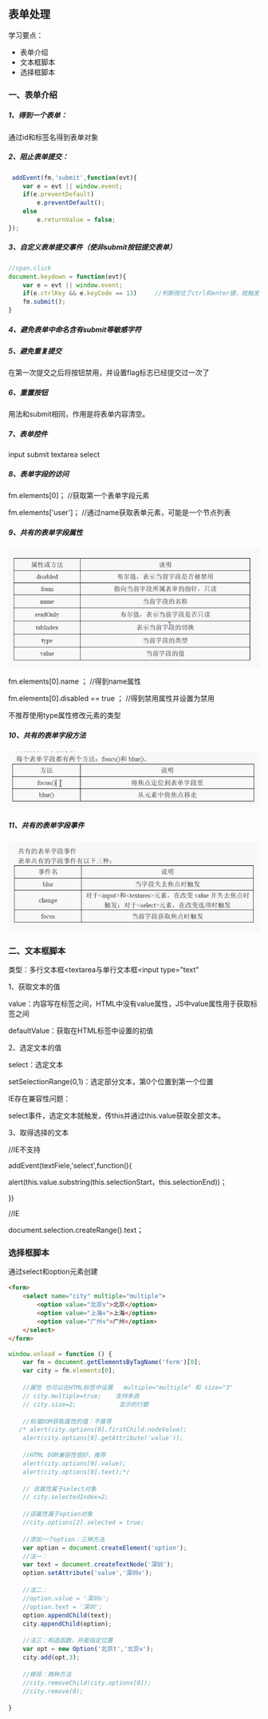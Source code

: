 ## 表单处理

学习要点：

- 表单介绍
- 文本框脚本
- 选择框脚本

### 一、表单介绍

##### 1、得到一个表单：

通过id和标签名得到表单对象

##### 2、阻止表单提交：

```js
 addEvent(fm,'submit',function(evt){
    var e = evt || window.event;
    if(e.preventDefault)
    	e.preventDefault();
    else
        e.returnValue = false;
});
```

##### 3、自定义表单提交事件（使非submit按钮提交表单）

```js
//span.click
document.keydown = function(evt){
    var e = evt || window.event;
    if(e.ctrlKey && e.keyCode == 13)     //判断按住了ctrl和enter键，就触发
    fm.submit();
}
```

##### 4、避免表单中命名含有submit等敏感字符

##### 5、避免重复提交

在第一次提交之后将按钮禁用，并设置flag标志已经提交过一次了

##### 6、重置按钮

用法和submit相同，作用是将表单内容清空。

##### 7、表单控件

input submit textarea  select 

##### 8、表单字段的访问

fm.elements[0]；            //获取第一个表单字段元素

fm.elements['user']；    //通过name获取表单元素，可能是一个节点列表

##### 9、共有的表单字段属性

![](捕获.PNG)

fm.elements[0].name ；        //得到name属性

fm.elements[0].disabled == true ；    //得到禁用属性并设置为禁用

不推荐使用type属性修改元素的类型 

##### 10、共有的表单字段方法

![](1.PNG)

##### 11、共有的表单字段事件

![](2.PNG)

### 二、文本框脚本

类型：多行文本框<textarea与单行文本框<input type="text"

1、获取文本的值

value：内容写在标签之间，HTML中没有value属性，JS中value属性用于获取标签之间

defaultValue：获取在HTML标签中设置的初值

2、选定文本的值

select：选定文本

setSelectionRange(0,1)：选定部分文本，第0个位置到第一个位置

IE存在兼容性问题：

select事件，选定文本就触发，传this并通过this.value获取全部文本。

3、取得选择的文本

//IE不支持

addEvent(textFiele,'select',function(){

​	alert(this.value.substring(this.selectionStart，this.selectionEnd))；

})

//IE

document.selection.createRange().text；

### 选择框脚本

通过select和option元素创建

```html
<form>
    <select name="city" multiple="multiple">
        <option value="北京v">北京</option>
        <option value="上海v">上海</option>
        <option value="广州v">广州</option>
    </select>
</form>
```

```js
window.onload = function () {
    var fm = document.getElementsByTagName('form')[0];
    var city = fm.elements[0];

    //属性 也可以在HTML标签中设置   multiple="multiple" 和 size="3"
    // city.multiple=true;    支持多选
    // city.size=2;            显示的行数

    //标准DOM获取属性的值：不推荐
   /* alert(city.options[0].firstChild.nodeValue);
    alert(city.options[0].getAttribute('value'));
    
    //HTML DOM兼容性很好，推荐
    alert(city.options[0].value);
    alert(city.options[0].text);*/

    // 该属性属于select对象
    // city.selectedIndex=2;

    //该属性属于option对象
    //city.options[2].selected = true;

    //添加一个option：三种方法
    var option = document.createElement('option');
    //法一：
    var text = document.createTextNode('深圳');
    option.setAttribute('value','深圳v');

    //法二：
    //option.value = '深圳v';
    //option.text = '深圳';
    option.appendChild(text);
    city.appendChild(option);

    //法三：构造函数，并能指定位置
    var opt = new Option('北京t','北京v');
    city.add(opt,3);

    //移除：两种方法
    //city.removeChild(city.options[0]);
    //city.remove(0);

}
```

